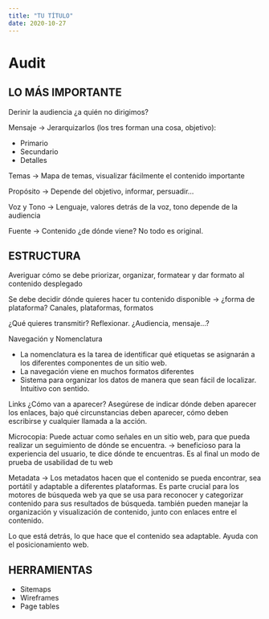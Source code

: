 ```yaml
---
title: "TU TÍTULO"
date: 2020-10-27
---
```

# Audit

## LO MÁS IMPORTANTE 

Derinir la audiencia ¿a quién no dirigimos?

Mensaje →  Jerarquizarlos (los tres forman una cosa, objetivo):  
* Primario 
* Secundario 
* Detalles 


Temas →  Mapa de temas, visualizar fácilmente el contenido importante

Propósito →  Depende del objetivo, informar, persuadir…

Voz y Tono → Lenguaje, valores detrás de la voz, tono depende de la audiencia

Fuente →  Contenido ¿de dónde viene? No todo es original.
 
## ESTRUCTURA 
Averiguar cómo se debe priorizar, organizar, formatear y dar formato al contenido
desplegado

Se debe decidir dónde quieres hacer tu contenido disponible →  ¿forma de plataforma? Canales, plataformas, formatos

¿Qué quieres transmitir? Reflexionar. ¿Audiencia, mensaje…?

Navegación y Nomenclatura 
* La nomenclatura es la tarea de identificar qué etiquetas se asignarán a los diferentes componentes de un sitio web.
* La navegación viene en muchos formatos diferentes
* Sistema para organizar los datos de manera que sean fácil de localizar. Intuitivo con sentido.

Links ¿Cómo van a aparecer?  Asegúrese de indicar dónde deben aparecer los enlaces, bajo qué circunstancias deben aparecer, cómo deben escribirse y cualquier llamada a la acción.

Microcopia: Puede actuar como señales en un sitio web, para que pueda realizar un seguimiento de dónde se encuentra. →  beneficioso para la experiencia del usuario, te dice dónde te encuentras. Es al final un modo de prueba de usabilidad de tu web

Metadata →  Los metadatos hacen que el contenido se pueda encontrar, sea portátil y adaptable a diferentes plataformas. Es parte crucial para los motores de búsqueda web ya que se usa para reconocer y categorizar contenido para sus resultados de búsqueda. también pueden manejar la organización y visualización de contenido, junto con enlaces entre el contenido. 

Lo que está detrás, lo que hace que el contenido sea adaptable. Ayuda con el posicionamiento web.
 
## HERRAMIENTAS 

* Sitemaps
* Wireframes
* Page tables
